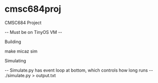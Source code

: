 # cmsc684proj
CMSC684 Project 

-- Must be on TinyOS VM --

Building

make micaz sim

Simulating

-- Simulate.py has event loop at bottom, which controls how long runs --
./simulate.py > output.txt
